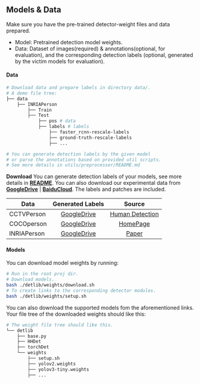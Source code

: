 ## Models & Data

Make sure you have the pre-trained detector-weight files and data prepared.
* Model: Pretrained detection model weights.
* Data: Dataset of images(required) & annotations(optional, for evaluation), 
         and the corresponding detection labels (optional, generated by the victim models for evaluation).

#### Data
```bash
# Download data and prepare labels in directory data/.
# A demo file tree:
├── data
    ├── INRIAPerson
        ├── Train
        ├── Test
            ├── pos # data
            ├── labels # labels
                ├── faster_rcnn-rescale-labels
                ├── ground-truth-rescale-labels
                ├── ...

# You can generate detection labels by the given model 
# or parse the annotations based on provided util scripts.
# See more details in utils/preprocesser/README.md
```

**Download**
You can generate detection labels of your models, 
see more details in [**README**](https://github.com/VDIGPKU/T-SEA/tree/main/utils/preprocesser). 
You can also download our experimental data from [**GoogleDrive**](https://drive.google.com/drive/folders/1GzdvnLgKGiPDfitc8bIa-a76e_2Mz_Fl?usp=share_link)
| [**BaiduCloud**](https://pan.baidu.com/s/1WnjbEhYnipmGfC-TrhW-OQ?pwd=85d3). The labels and patches are included.

| Data        |                                             Generated Labels                                             |                                              Source                                              |                                            
|-------------|:--------------------------------------------------------------------------------------------------------:|:------------------------------------------------------------------------------------------------:|
| CCTVPerson  |  [GoogleDrive](https://drive.google.com/drive/folders/1R5DDNR0XPvSW-WyuCihDlPHf6C2XXb-o?usp=share_link)  |   [Human Detection](https://www.kaggle.com/datasets/constantinwerner/human-detection-dataset)    |
| COCOperson  |  [GoogleDrive](https://drive.google.com/drive/folders/1zKO6yXllhReiDS04WKkb6JIkxvAW2s_9?usp=share_link)  |                            [HomePage](https://cocodataset.org/#home)                             |
| INRIAPerson |  [GoogleDrive](https://drive.google.com/drive/folders/1zKO6yXllhReiDS04WKkb6JIkxvAW2s_9?usp=share_link)  |               [Paper](https://hal.inria.fr/docs/00/54/85/12/PDF/hog_cvpr2005.pdf)                |



#### Models
You can download model weights by running:
```bash
# Run in the root proj dir.
# Download models.
bash ./detlib/weights/download.sh
# To create links to the corresponding detector modules.
bash ./detlib/weights/setup.sh
```
You can also download the supported models fom the aforementioned links.
Your file tree of the downloaded weights should like this:
```bash
# The weight file tree should like this.
└── detlib
    ├── base.py
    ├── HHDet
    ├── torchDet
    └── weights
        ├── setup.sh
        ├── yolov2.weights
        ├── yolov3-tiny.weights
        ├── ...
```
